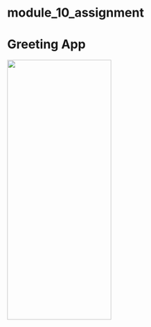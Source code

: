 # module_10_assignment

<h1>Greeting App</h1>
<img src = "https://github.com/user-attachments/assets/13fb984c-1e4b-4960-ae51-343770ce549d" height = "600" width = "240">
